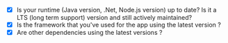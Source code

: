 
- [x] Is your runtime (Java version, .Net, Node.js version) up to date? Is it a LTS (long term support) version and still actively maintained?
- [x] Is the framework that you've used for the app using the latest version ?
- [x] Are other dependencies using the latest versions ?
